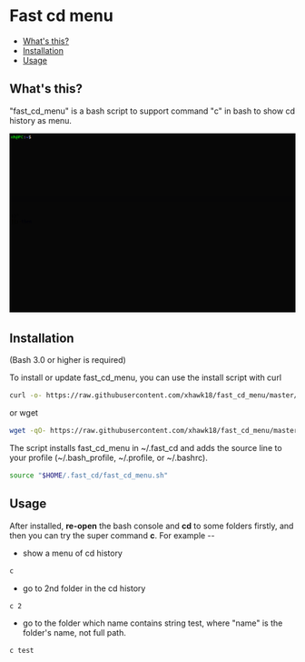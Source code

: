 # Fast cd menu

<!-- TOC -->

- [What's this?](#whats-this)
- [Installation](#installation)
- [Usage](#usage)

<!-- /TOC -->

## What's this?

"fast_cd_menu" is a bash script to support command "c" in bash to show cd history as menu.

![screen snapshot](./screen.gif)

## Installation

(Bash 3.0 or higher is required)

To install or update fast_cd_menu, you can use the install script with curl

```bash
curl -o- https://raw.githubusercontent.com/xhawk18/fast_cd_menu/master/install.sh | bash
```

or wget
```bash
wget -qO- https://raw.githubusercontent.com/xhawk18/fast_cd_menu/master/install.sh | bash
```

The script installs fast_cd_menu in \~/.fast_cd and adds the source line to your profile (\~/.bash_profile, \~/.profile, or \~/.bashrc).

```bash
source "$HOME/.fast_cd/fast_cd_menu.sh"
```

## Usage

After installed, **re-open** the bash console and **cd** to some folders firstly, and then you can try the super command **c**. For example --

* show a menu of cd history

```bash
c
```

* go to 2nd folder in the cd history

```bash
c 2
```

* go to the folder which name contains string test,
where "name" is the folder's name, not full path.

```bash
c test
```
